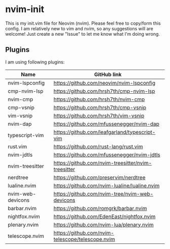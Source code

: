 # nvim-init

This is my init.vim file for Neovim (nvim). Please feel free to copy/form this
config. I am relatively new to vim and nvim, so any suggestions will are
welcome! Just create a new "Issue" to let me know what I'm doing wrong.

## Plugins
I am using following plugins:

| Name              | GitHub link                                        |
|-------------------|----------------------------------------------------|
| nvim-lspconfig    | https://github.com/neovim/nvim-lspconfig           |
| cmp-nvim-lsp      | https://github.com/hrsh7th/cmp-nvim-lsp            |
| nvim-cmp          | https://github.com/hrsh7th/nvim-cmp                |
| cmp-vsnip         | https://github.com/hrsh7th/cmp-vsnip               |
| vim-vsnip         | https://github.com/hrsh7th/vim-vsnip               |
| nvim-dap          | https://github.com/mfussenegger/nvim-dap           |
| typescript-vim    | https://github.com/leafgarland/typescript-vim      |
| rust.vim          | https://github.com/rust-lang/rust.vim              |
| nvim-jdtls        | https://github.com/mfussenegger/nvim-jdtls         |
| nvim-treesitter   | https://github.com/nvim-treesitter/nvim-treesitter |
| nerdtree          | https://github.com/preservim/nerdtree              |
| lualine.nvim      | https://github.com/nvim-lualine/lualine.nvim       |
| nvim-web-devicons | https://github.com/nvim-tree/nvim-web-devicons     |
| barbar.nvim       | https://github.com/romgrk/barbar.nvim              |
| nightfox.nvim     | https://github.com/EdenEast/nightfox.nvim          |
| plenary.nvim      | https://github.com/nvim-lua/plenary.nvim           |
| telescope.nvim    | https://github.com/nvim-telescope/telescope.nvim   |

